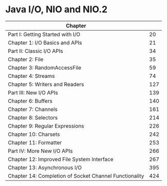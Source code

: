 Java I/O, NIO and NIO.2
=======================

| Chapter                           |    |
| ----------------------------------|----|
| Part I: Getting Started with I/O  | 20 |
| Chapter 1: I/O Basics and APIs    | 21 |
| Part II: Classic I/O APIs         | 34 |
| Chapter 2: File                   | 35 |
| Chapter 3: RandomAccessFile       | 59 |
| Chapter 4: Streams                | 74 |
| Chapter 5: Writers and Readers    | 127|
| Part III: New I/O APIs            | 139|
| Chapter 6: Buffers                | 140|
| Chapter 7: Channels               | 161|
| Chapter 8: Selectors              | 214|
| Chapter 9: Regular Expressions    | 226|
| Chapter 10: Charsets              | 242|
| Chapter 11: Formatter             | 253|
| Part IV: More New I/O APIs        | 266|
| Chapter 12: Improved File System Interface    | 267|
| Chapter 13: Asynchronous I/O                  | 395|
| Chapter 14: Completion of Socket Channel Functionality    | 424|
